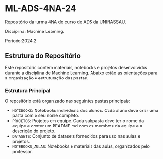 # ML-ADS-4NA-24
Repositório da turma 4NA do curso de ADS da UNINASSAU. 

Disciplina: Machine Learning. 

Período:2024.2

## Estrutura do Repositório

Este repositório contém materiais, notebooks e projetos desenvolvidos durante a disciplina de Machine Learning. Abaixo estão as orientações para a organização e estruturação das pastas.

### Estrutura Principal

O repositório está organizado nas seguintes pastas principais:

- `NOTEBOOKS`: Notebooks individuais dos alunos. Cada aluno deve criar uma pasta com o seu nome completo.
- `PROJETOS`: Projetos em equipe. Cada subpasta deve ter o nome da equipe e conter um README.md com os membros da equipe e a descrição do projeto.
- `DATASETS`: Conjunto de datasets fornecidos para uso nas aulas e projetos.
- `NOTEBOOKS_AULAS`: Notebooks e materiais das aulas, organizados pelo professor.
